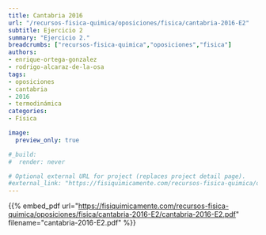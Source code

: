 ```yaml
---
title: Cantabria 2016
url: "/recursos-fisica-quimica/oposiciones/fisica/cantabria-2016-E2"
subtitle: Ejercicio 2
summary: "Ejercicio 2."
breadcrumbs: ["recursos-fisica-quimica","oposiciones","fisica"]
authors:
- enrique-ortega-gonzalez
- rodrigo-alcaraz-de-la-osa
tags:
- oposiciones
- cantabria
- 2016
- termodinámica
categories:
- Física

image:
  preview_only: true

#_build:
#  render: never

# Optional external URL for project (replaces project detail page).
#external_link: "https://fisiquimicamente.com/recursos-fisica-quimica/oposiciones/fisica/cantabria-2016-e1/cantabria-2016-E1.pdf"
---
```


{{% embed_pdf url="https://fisiquimicamente.com/recursos-fisica-quimica/oposiciones/fisica/cantabria-2016-E2/cantabria-2016-E2.pdf" filename="cantabria-2016-E2.pdf" %}}